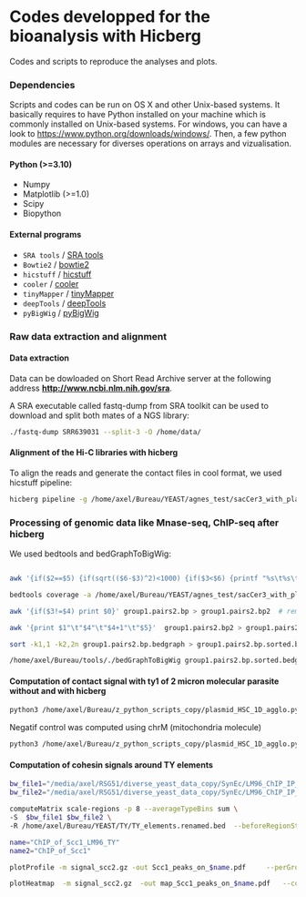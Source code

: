 # Codes developped for the bioanalysis with Hicberg

Codes and scripts to reproduce the analyses and plots. 

### Dependencies

Scripts and codes can be run on OS X and other Unix-based systems. It basically requires to have Python installed on your machine which is commonly installed on Unix-based systems. 
For windows, you can have a look to https://www.python.org/downloads/windows/. Then, a few python modules are necessary for diverses operations on arrays and vizualisation. 

#### Python (>=3.10)
* Numpy
* Matplotlib (>=1.0)
* Scipy
* Biopython

#### External programs

* `SRA tools` / [SRA tools](https://github.com/ncbi/sra-tools)
* `Bowtie2` / [bowtie2](http://bowtie-bio.sourceforge.net/bowtie2/index.shtml)
* `hicstuff` / [hicstuff](https://github.com/koszullab/hicstuff)
* `cooler` / [cooler](https://github.com/open2c/cooler)
* `tinyMapper` / [tinyMapper](https://github.com/js2264/tinyMapper)
* `deepTools` / [deepTools](https://deeptools.readthedocs.io/en/develop/)
* `pyBigWig`   /   [pyBigWig](https://github.com/deeptools/pyBigWig)


### Raw data extraction and alignment
#### Data extraction
Data can be dowloaded on Short Read Archive server at the following address **http://www.ncbi.nlm.nih.gov/sra**.

A SRA executable called fastq-dump from SRA toolkit can be used to download and split both mates of a NGS library: 
 
```bash
./fastq-dump SRR639031 --split-3 -O /home/data/
```

#### Alignment of the Hi-C libraries with hicberg
To align the reads and generate the contact files in cool format, we used hicstuff pipeline: 
```bash
hicberg pipeline -g /home/axel/Bureau/YEAST/agnes_test/sacCer3_with_plasmid_2micron/SC288_with_micron.fa --fq-for /media/axel/RSG51/diverse_yeast_data_copy/SynEc/LM97_nxq_R1.fq.gz --fq-rev /media/axel/RSG51/diverse_yeast_data_copy/SynEc/LM97_nxq_R2.fq.gz -o /media/axel/RSG51/diverse_yeast_data_copy/SynEc/  -t 16 -m ps_only -e 200  -s very-sensitive -n  LM97_ChIP_INPUT_Scc1 -c chrM,plasmid_p2-micron
```

### Processing of genomic data like Mnase-seq, ChIP-seq after hicberg
We used bedtools and bedGraphToBigWig: 
```bash

awk '{if($2==$5) {if(sqrt(($6-$3)^2)<1000) {if($3<$6) {printf "%s\t%s\t%s\t%d\n" , $2,$3,$6,"1";} if($3>$6) {printf "%s\t%s\t%s\t%d\n" , $2,$6,$3,"1";}}}}' group1.pairs > group1.pairs2

bedtools coverage -a /home/axel/Bureau/YEAST/agnes_test/sacCer3_with_plasmid_2micron/sacCer3.chr_sizes.txt3 -b group1.pairs2 -d > group1.pairs2.bp

awk '{if($3!=$4) print $0}' group1.pairs2.bp > group1.pairs2.bp2  # remove of last bp of each chr

awk '{print $1"\t"$4"\t"$4+1"\t"$5}'  group1.pairs2.bp2 > group1.pairs2.bp.bedgraph  # conversion in bedgraph format 

sort -k1,1 -k2,2n group1.pairs2.bp.bedgraph > group1.pairs2.bp.sorted.bedgraph      # sort 

/home/axel/Bureau/tools/./bedGraphToBigWig group1.pairs2.bp.sorted.bedgraph /home/axel/Bureau/YEAST/agnes_test/sacCer3_with_plasmid_2micron/sacCer3.chr_sizes.txt  group1.pairs_sorted.bw   # conversion in bw  
```


#### Computation of contact signal with ty1 of 2 micron molecular parasite without and with hicberg
```bash
python3 /home/axel/Bureau/z_python_scripts_copy/plasmid_HSC_1D_agglo.py /home/axel/Bureau/hicberg_project/test_20240105/AC1/matrices/rescued_map.cool  plasmid_p2-micron AC_rescued_with_ty1_rescued /home/axel/Bureau/YEAST/ty1/ty1_scerevisiae.txt5
```

Negatif control was computed using chrM (mitochondria molecule)
```bash
python3 /home/axel/Bureau/z_python_scripts_copy/plasmid_HSC_1D_agglo.py /home/axel/Bureau/hicberg_project/test_20240105/AC1/matrices/rescued_map.cool chrM AC_rescued_chrM_with_ty1_rescued /home/axel/Bureau/YEAST/ty1/ty1_scerevisiae.tx
```

#### Computation of cohesin signals around TY elements

```bash
bw_file1="/media/axel/RSG51/diverse_yeast_data_copy/SynEc/LM96_ChIP_IP_Scc1/contacts/pairs/unrescued_Chip_over_input.bw"
bw_file2="/media/axel/RSG51/diverse_yeast_data_copy/SynEc/LM96_ChIP_IP_Scc1/contacts/pairs/rescued_Chip_over_input.bw"

computeMatrix scale-regions -p 8 --averageTypeBins sum \
-S  $bw_file1 $bw_file2 \
-R /home/axel/Bureau/YEAST/TY/TY_elements.renamed.bed  --beforeRegionStartLength 5000 --regionBodyLength 5000 --afterRegionStartLength 5000 --outFileName signal_scc2.gz

name="ChIP_of_Scc1_LM96_TY"
name2="ChIP_of_Scc1"

plotProfile -m signal_scc2.gz -out Scc1_peaks_on_$name.pdf     --perGroup --plotTitle "ChIP-seq Scc1" --colors royalblue salmon --samplesLabel "unrescued" "rescued"   --regionsLabel "on TY in S288C"  --startLabel "TY"  --endLabel " "  --yAxisLabel $name2  --yMin 0 0 --yMax 100 100

plotHeatmap  -m signal_scc2.gz  -out map_Scc1_peaks_on_$name.pdf   --colorMap 'Blues'  --perGroup --plotTitle "ChIP-seq Scc1"  --samplesLabel "unrescued" "rescued"  --regionsLabel "on TY in S288C"  --startLabel "TY"  --endLabel " "  --yAxisLabel $name2   --yMin 0 0  --yMax 100 100   --zMin  0 --zMax 100 
```





